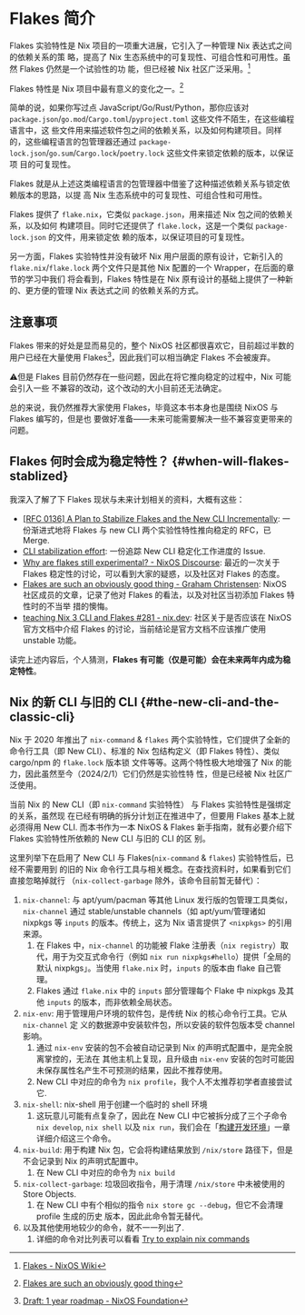 # Flakes 简介

Flakes 实验特性是 Nix 项目的一项重大进展，它引入了一种管理 Nix 表达式之间的依赖关系的策
略，提高了 Nix 生态系统中的可复现性、可组合性和可用性。虽然 Flakes 仍然是一个试验性的功
能，但已经被 Nix 社区广泛采用。[^1]

Flakes 特性是 Nix 项目中最有意义的变化之一。[^2]

简单的说，如果你写过点 JavaScript/Go/Rust/Python，那你应该对
`package.json`/`go.mod`/`Cargo.toml`/`pyproject.toml` 这些文件不陌生，在这些编程语言中，这
些文件用来描述软件包之间的依赖关系，以及如何构建项目。同样的，这些编程语言的包管理器还通过
`package-lock.json`/`go.sum`/`Cargo.lock`/`poetry.lock` 这些文件来锁定依赖的版本，以保证项
目的可复现性。

Flakes 就是从上述这类编程语言的包管理器中借鉴了这种描述依赖关系与锁定依赖版本的思路，以提
高 Nix 生态系统中的可复现性、可组合性和可用性。

Flakes 提供了 `flake.nix`，它类似 `package.json`，用来描述 Nix 包之间的依赖关系，以及如何
构建项目。同时它还提供了 `flake.lock`，这是一个类似 `package-lock.json` 的文件，用来锁定依
赖的版本，以保证项目的可复现性。

另一方面，Flakes 实验特性并没有破坏 Nix 用户层面的原有设计，它新引入的
`flake.nix`/`flake.lock` 两个文件只是其他 Nix 配置的一个 Wrapper，在后面的章节的学习中我们
将会看到，Flakes 特性是在 Nix 原有设计的基础上提供了一种新的、更方便的管理 Nix 表达式之间
的依赖关系的方式。

## 注意事项 <Badge type="danger" text="caution" />

Flakes 带来的好处是显而易见的，整个 NixOS 社区都很喜欢它，目前超过半数的用户已经在大量使用
Flakes[^3]，因此我们可以相当确定 Flakes 不会被废弃。

:warning:但是 Flakes 目前仍然存在一些问题，因此在将它推向稳定的过程中，Nix 可能会引入一些
不兼容的改动，这个改动的大小目前还无法确定。

总的来说，我仍然推荐大家使用 Flakes，毕竟这本书本身也是围绕 NixOS 与 Flakes 编写的，但是也
要做好准备——未来可能需要解决一些不兼容变更带来的问题。


## Flakes 何时会成为稳定特性？ {#when-will-flakes-stablized}

我深入了解了下 Flakes 现状与未来计划相关的资料，大概有这些：

- [[RFC 0136] A Plan to Stabilize Flakes and the New CLI Incrementally](https://github.com/NixOS/rfcs/pull/136):
  一份渐进式地将 Flakes 与 new CLI 两个实验性特性推向稳定的 RFC，已 Merge.
- [CLI stabilization effort](https://github.com/NixOS/nix/issues/7701): 一份追踪 New CLI
  稳定化工作进度的 Issue.
- [Why are flakes still experimental? - NixOS Discourse](https://discourse.nixos.org/t/why-are-flakes-still-experimental/29317):
  最近的一次关于 Flakes 稳定性的讨论，可以看到大家的疑惑，以及社区对 Flakes 的态度。
- [Flakes are such an obviously good thing - Graham Christensen](https://grahamc.com/blog/flakes-are-an-obviously-good-thing/):
  NixOS 社区成员的文章，记录了他对 Flakes 的看法，以及对社区当初添加 Flakes 特性时的不当举
  措的懊悔。
- [ teaching Nix 3 CLI and Flakes #281 - nix.dev](https://github.com/NixOS/nix.dev/issues/281):
  社区关于是否应该在 NixOS 官方文档中介绍 Flakes 的讨论，当前结论是官方文档不应该推广使用
  unstable 功能。

读完上述内容后，个人猜测，**Flakes 有可能（仅是可能）会在未来两年内成为稳定特性**。

## Nix 的新 CLI 与旧的 CLI {#the-new-cli-and-the-classic-cli}

Nix 于 2020 年推出了 `nix-command` & `flakes` 两个实验特性，它们提供了全新的命令行工具（即
New CLI）、标准的 Nix 包结构定义（即 Flakes 特性）、类似 cargo/npm 的 `flake.lock` 版本锁
文件等等。这两个特性极大地增强了 Nix 的能力，因此虽然至今（2024/2/1）它们仍然是实验性特
性，但是已经被 Nix 社区广泛使用。

当前 Nix 的 New CLI（即 `nix-command` 实验特性） 与 Flakes 实验特性是强绑定的关系，虽然现
在已经有明确的拆分计划正在推进中了，但要用 Flakes 基本上就必须得用 New CLI. 而本书作为一本
NixOS & Flakes 新手指南，就有必要介绍下 Flakes 实验特性所依赖的 New CLI 与旧的 CLI 的区
别。

这里列举下在启用了 New CLI 与 Flakes(`nix-command` & `flakes`) 实验特性后，已经不需要用到
的旧的 Nix 命令行工具与相关概念。在查找资料时，如果看到它们直接忽略掉就行
（`nix-collect-garbage` 除外，该命令目前暂无替代）：

1. `nix-channel`: 与 apt/yum/pacman 等其他 Linux 发行版的包管理工具类似，`nix-channel` 通过 stable/unstable channels（如 apt/yum/管理诸如 nixpkgs 等 `inputs` 的版本。传统上，这为 Nix 语言提供了 `<nixpkgs>` 的引用来源。
   1. 在 Flakes 中，`nix-channel` 的功能被 Flake 注册表（`nix registry`）取代，用于为交互式命令行（例如 `nix run nixpkgs#hello`）提供「全局的默认 nixpkgs」。当使用 `flake.nix` 时，`inputs` 的版本由 flake 自己管理。
   2. Flakes 通过 `flake.nix` 中的 `inputs` 部分管理每个 Flake 中 nixpkgs 及其他 `inputs` 的版本，而非依赖全局状态。
2. `nix-env`: 用于管理用户环境的软件包，是传统 Nix 的核心命令行工具。它从 `nix-channel` 定
   义的数据源中安装软件包，所以安装的软件包版本受 channel 影响。
   1. 通过 `nix-env` 安装的包不会被自动记录到 Nix 的声明式配置中，是完全脱离掌控的，无法在
      其他主机上复现，且升级由 `nix-env` 安装的包时可能因未保存属性名产生不可预测的结果，因此不推荐使用。
   2. New CLI 中对应的命令为 `nix profile`，我个人不太推荐初学者直接尝试它.
3. `nix-shell`: nix-shell 用于创建一个临时的 shell 环境
   1. 这玩意儿可能有点复杂了，因此在 New CLI 中它被拆分成了三个子命令 `nix develop`,
      `nix shell` 以及 `nix run`，我们会在「[构建开发环境](../development/intro.md)」一章
      详细介绍这三个命令。
4. `nix-build`: 用于构建 Nix 包，它会将构建结果放到 `/nix/store` 路径下，但是不会记录到
   Nix 的声明式配置中。
   1. 在 New CLI 中对应的命令为 `nix build`
5. `nix-collect-garbage`: 垃圾回收指令，用于清理 `/nix/store` 中未被使用的 Store Objects.
   1. 在 New CLI 中有个相似的指令 `nix store gc --debug`，但它不会清理 profile 生成的历史
      版本，因此此命令暂无替代。
6. 以及其他使用地较少的命令，就不一一列出了.
   1. 详细的命令对比列表可以看看
      [Try to explain nix commands](https://qiita-com.translate.goog/Sumi-Sumi/items/6de9ee7aab10bc0dbead?_x_tr_sl=auto&_x_tr_tl=en&_x_tr_hl=en)

[^1]: [Flakes - NixOS Wiki](https://wiki.nixos.org/wiki/Flakes)
[^2]:
    [Flakes are such an obviously good thing](https://grahamc.com/blog/flakes-are-an-obviously-good-thing/)

[^3]:
    [Draft: 1 year roadmap - NixOS Foundation](https://web.archive.org/web/20250317120825/https://nixos-foundation.notion.site/1-year-roadmap-0dc5c2ec265a477ea65c549cd5e568a9)
